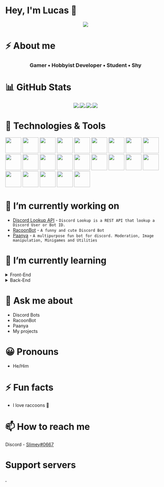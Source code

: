 # Hey, I'm Lucas 👋

<p align="center" style="max-width:100%">
  <img src="https://repository-images.githubusercontent.com/302617083/fb5cbc00-0a67-11eb-9c37-3f829f3f7382">
</p>

# ⚡ About me

<h3 align="center">
  <b>Gamer • Hobbyist Developer • Student • Shy</b>
</h3>

# 📊 GitHub Stats

<div align="center" style="max-width=100%;">
    <a href="https://github.com/Heyimlulu">
    <img align="center" src="https://github-readme-stats.vercel.app/api/top-langs/?username=Heyimlulu&theme=dark&hide_border=0&title_color=3CCF91&langs_count=5&hide=Handlebars,PHP,PowerShell,C%23,Batchfile" />
  </a>
  <a href="https://github.com/Heyimlulu">
    <img align="center" src="https://github-readme-stats.vercel.app/api?username=Heyimlulu&theme=dark&show_icons=true&hide_border=0&title_color=3CCF91" />
  </a>
  <a href="https://github.com/Heyimlulu/Discord-About-Me-Customisation">
    <img align="center" src="https://github-readme-stats.vercel.app/api/pin/?username=heyimlulu&repo=Discord-About-Me-Customisation&theme=dark&hide_border=0&title_color=3CCF91" />
  </a>
    <a href="https://github.com/Heyimlulu/The-Eye">
    <img align="center" src="https://github-readme-stats.vercel.app/api/pin/?username=heyimlulu&repo=The-Eye&theme=dark&hide_border=0&title_color=3CCF91" />
  </a>
</div>

# 🔧 Technologies & Tools

<span>
  <img width="50" height="50" src="https://cdn.worldvectorlogo.com/logos/html-1.svg" />
</span>
<span>
  <img width="50" height="50" src="https://cdn.worldvectorlogo.com/logos/css-3.svg" />
</span>
<span>
  <img width="50" height="50" src="https://cdn.worldvectorlogo.com/logos/tailwind-css-2.svg" />
</span>
<span>
  <img width="50" height="50" src="https://cdn.worldvectorlogo.com/logos/logo-javascript.svg" />
</span>
<span>
  <img width="50" height="50" src="https://cdn.worldvectorlogo.com/logos/typescript.svg" />
</span>
<span>
  <img width="50" height="50" src="https://cdn.worldvectorlogo.com/logos/wordpress-blue.svg" />
</span>
<span>
  <img width="50" height="50" src="https://cdn.worldvectorlogo.com/logos/nodejs-1.svg" />
</span>
<span>
  <img width="50" height="50" src="https://cdn.worldvectorlogo.com/logos/php.svg" />
</span>
<span>
  <img width="50" height="50" src="https://cdn.worldvectorlogo.com/logos/java.svg" />
</span>
<span>
  <img width="50" height="50" src="https://cdn.worldvectorlogo.com/logos/mysql-6.svg" />
</span>
<span>
  <img width="50" height="50" src="https://cdn.worldvectorlogo.com/logos/postgresql.svg" />
</span>
<span>
  <img width="50" height="50" src="https://cdn.worldvectorlogo.com/logos/react-2.svg" />
</span>
<span>
  <img width="50" height="50" src="https://cdn.worldvectorlogo.com/logos/angular-icon-1.svg" />
</span>
<span>
  <img width="50" height="50" src="https://cdn.worldvectorlogo.com/logos/vue-js-1.svg" />
</span>
<span>
  <img width="50" height="50" src="https://cdn.worldvectorlogo.com/logos/spring-3.svg" />
</span>
<span>
  <img width="50" height="50" src="https://cdn.worldvectorlogo.com/logos/bootstrap-5-1.svg" />
</span>
<span>
  <img width="50" height="50" src="https://cdn.worldvectorlogo.com/logos/intellij-idea-1.svg" />
</span>
<span>
  <img width="50" height="50" src="https://cdn.worldvectorlogo.com/logos/datagrip-icon.svg" />
</span>
<span>
  <img width="50" height="50" src="https://cdn.worldvectorlogo.com/logos/visual-studio-code-1.svg" />
</span>
<span>
  <img width="50" height="50" src="https://cdn.worldvectorlogo.com/logos/visual-studio-2013.svg" />
</span>
<span>
  <img width="50" height="50" src="https://cdn.worldvectorlogo.com/logos/eclipse-11.svg" />
</span>
<span>
  <img width="50" height="50" src="https://cdn.worldvectorlogo.com/logos/heroku-1.svg" />
</span>
<span>
  <img width="50" height="50" src="https://cdn.worldvectorlogo.com/logos/netlify.svg" />
</span>

# 🔭 I’m currently working on

- [Discord Lookup API](http://api.paanya.moe/) - `Discord Lookup is a REST API that lookup a Discord User or Bot ID.`
- [RacoonBot](https://top.gg/bot/734426328002068481) - `A funny and cute Discord Bot`
- [Paanya](https://top.gg/bot/829230505123119164) - `A multipurpose fun bot for discord. Moderation, Image manipulation, Minigames and Utilities`

# 🌱 I’m currently learning

<details>
<summary>Front-End</summary>
  
- ReactJS
- VueJS / Nuxt.js
- Angular
- Typescript
- SASS (SCSS)
  
</details>

<details>
<summary>Back-End</summary>
  
- Java
- Spring Boot
- Maven
- MySQL (Database Design)
- PHP
- REST APIs
  
</details>

# 💬 Ask me about

- Discord Bots
- RacoonBot
- Paanya
- My projects

# 😀 Pronouns

- He/Him

# ⚡ Fun facts

- I love raccoons 🦝

# 📫 How to reach me

Discord - [Slimey#0667](https://discord.com/users/265896171384340480)

# Support servers

<a href="https://discord.gg/G43WEkkZ7w" target="_blank">
  <img src="https://discordapp.com/api/guilds/842856705029046282/widget.png?style=banner2" alt />
</a>
<a href="https://discord.gg/RTNZqPbp7W" target="_blank">
  <img src="https://discord.com/api/guilds/893819596996481054/widget.png?style=banner2" alt />
</a>
